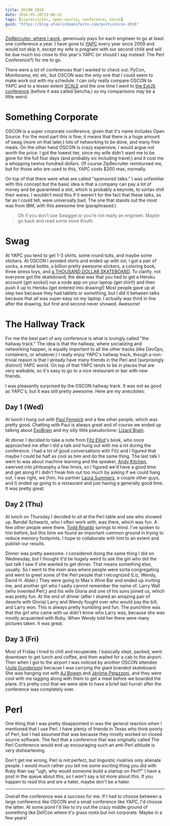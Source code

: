 ```yaml
---
title: OSCON 2016
date: 2016-05-20T19:08:32
tags: [ziprecruiter, open-source, conference, oscon]
guid: "https://blog.afoolishmanifesto.com/posts/oscon-2016"
---
```

[ZipRecruiter, where I work,](https://web.archive.org/web/20190330183125/https://www.ziprecruiter.com/hiring/technology) generously pays for
each engineer to go at least one conference a year.  I have gone to
[YAPC](http://www.yapcna.org/)
every year since 2009 and would not skip it, except my wife is pregnant with our
second child and will be due much too close to this year's YAPC (or should I say
instead: The Perl Conference?) for me to go.

<!--more-->

There were a lot of conferences that I wanted to check out; PyCon, Monitorama,
etc etc, but OSCON was the only one that I could seem to make work out with my
schedule.  I can only really compare OSCON to YAPC and to a lesser extent
[SCALE](https://www.socallinuxexpo.org/) and the one time I went to [the
ExtJS](https://blog.afoolishmanifesto.com/posts/ext-conference-day-1/)
[conference](https://blog.afoolishmanifesto.com/posts/ext-conference-day-2/)
(before it was called Sencha,) so my comparisons may be a little weird.

# Something Corporate

OSCON is a super corporate conference, given that it's name includes Open
Source.  For the most part this is fine; it means that there is a huge amount of
swag (more on that later,) lots of networking to be done, and many free meals.
On the other hand OSCON is crazy expensive; I would argue not worth the price.
I got the lowest tier, since my wife didn't want me to be gone for the full four
days (and probably six including travel,) and it cost me a whopping twelve
hundred dollars.  Of course ZipRecruiter reimbursed me, but for those who are
used to this, YAPC costs $200 max, normally.

On top of that there were what are called "sponsored talks."  I was unfamiliar
with this concept but the basic idea is that a company can pay a lot of money
and be guaranteed a slot, which is probably a keynote, to sortav shill their
wares.  I wouldn't mind this if it weren't for the fact that these talks, as far
as I could tell, were universally bad.  The one that stands out the most was
from IBM, with this awesome line (paraphrased:)

> Oh if you don't use Swagger.io you're not really an engineer.  Maybe go back and
> read some more Knuth.

# Swag

At YAPC you tend to get 1-3 shirts, some round tuits, and maybe some stickers.
At OSCON I avoided shirts and ended up with six; I got a pair of socks, a metal
bottle, a billion pretty awesome stickers, a coloring book, three stress toys,
and [a THOUSAND DOLLAR
SKATEBOARD](https://twitter.com/frioux/status/733405365811847168).  To clarify,
not everyone got the skateboard; the deal was that you had to get a Heroku
account (get socks!) run a node app on your laptop (get shirt!) and then push it
up to Heroku (get entered into drawing!)  Most people gave up at step two
because they had tablets or something, but I did it between talks because that
all was super easy on my laptop.  I actually was third in line after the
drawing, but first and second never showed.  Awesome!

# The Hallway Track

For me the best part of any conference is what is lovingly called "the hallway
track."  The idea is that the hallway, where socializing and networking happen,
is equally important to all the other tracks (like DevOps, containers, or
whatever.)  I really enjoy YAPC's hallway track, though a non-trivial reason is
that I already have many friends in the Perl and (surprisingly distinct) YAPC
world.  On top of that YAPC tends to be in places that are very walkable, so
it's easy to go to a nice restaurant or bar with new friends.

I was pleasantly surprised by the OSCON hallway track.  It was not as good as
YAPC's, but it was still pretty awesome.  Here are my anecdotes:

## Day 1 (Wed)

At lunch I hung out with [Paul Fenwick](http://pjf.id.au/) and a few other
people, which was pretty good.  Chatting with Paul is always great and of course
we ended up talking about [ExoBrain](https://github.com/pjf/exobrain) and my
silly little pseudoclone: [Lizard
Brain](https://github.com/frioux/Lizard-Brain).

At dinner I decided to take a note from [Fitz
Elliot](https://metacpan.org/author/FELLIOTT)'s book, who once approached me
after I did a talk and hung out with me a lot during the conference.  I had a
lot of good conversations with Fitz and I figured that maybe I could be half as
cool as him and do the same thing.  The last talk I went to was about machine
learning and the speaker, [Andy Kitchen](http://andy.kitchen/), swerved into
philosophy a few times, so I figured we'd have a good time and get along if I
didn't freak him out too much by asking if we could hang out.  I was right, we
(him, his partner [Laura Summers](http://www.summersview.com.au/), a couple
other guys, and I) ended up going to a restaurant and just having a generally
good time.  It was pretty great.

## Day 2 (Thu)

At lunch on Thursday I decided to sit at the Perl table and see who showed up.
Randal Schwartz, who I often work with, was there, which was fun.  A few other
people were there.  [Todd
Rinaldo](https://plus.google.com/u/0/+ToddRinaldo/posts) springs to mind.  I've
spoken to him before, but this time we found an important common ground in
trying to reduce memory footprints.  I hope to collaborate with him to an extent
and publish our results.

Dinner was pretty awesome.  I considered doing the same thing I did on
Wednesday, but I thought it'd be hugely weird to ask the girl who did the last
talk I saw if she wanted to get dinner.  That means something else, usually.  So
I went to the main area where people were sorta congregating and went to greet
some of the Perl people that I recognized (Liz, Wendy, David H. Alder.)  They
were going to Max's Wine Bar and ended up inviting me, and another girl who I
sadly cannot remember the name of.  Larry Wall (who invented Perl,) and his wife
Gloria and one of his sons joined us, which was pretty fun.  At the end of
dinner (after I shared an amazing pair of deserts with Gloria) Larry and Wendy
fought over who would pay the bill, and Larry won.  This is always pretty
humbling and fun.  The punchline was that the girl who came with us didn't know
who Larry was, because she was mostly acquainted with Ruby.  When Wendy told her
there were many pictures taken.  It was great.

## Day 3 (Fri)

Most of Friday I tried to chill and recuperate.  I basically slept, packed, went
downtown to get lunch and coffee, and then waited for a cab to the airport.
Then when I got to the airport I was noticed by another OSCON attendee ([Julie
Gunderson](https://twitter.com/julie_gund)) because I was carrying the giant
branded skateboard. She was hanging out with [AJ
Bowen](https://twitter.com/s0ulshake) and [Jérôme
Petazzoni](https://twitter.com/jpetazzo), and they were cool with me tagging
along with them to get a meal before we boarded the plane.  It's pretty cool
that we were able to have a brief last hurrah after the conference was
completely over.

# Perl

One thing that I was pretty disappointed in was the general reaction when I
mentioned that I use Perl.  I have plenty of friends in Texas who think poorly
of Perl, but I had assumed that was because they mostly worked on closed source
software.  The fact that a conference that was originally called The Perl
Conference would end up encouraging such an anti-Perl attitude is very
disheartening.

Don't get me wrong, Perl is not perfect, but linguistic rivalries only alienate
people.  I would much rather you tell me some exciting thing you did with Ruby
than say "ugh, why would someone build a startup on Perl?"  I have a post in the
queue about this, so I won't say a lot more about this.  If you happen to read
this and are a hater, maybe don't be a hater.

---

Overall the conference was a success for me.  If I had to choose between a large
conference like OSCON and a small conference like YAPC, I'd choose the latter.
At some point I'd like to try out the crazy middle ground of something like
DefCon where it's grass roots but not corporate.  Maybe in a few years!
